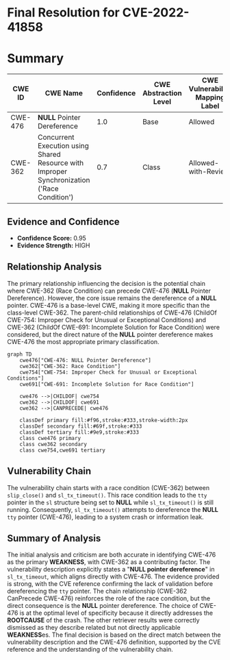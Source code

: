 # Final Resolution for CVE-2022-41858

# Summary
| CWE ID | CWE Name | Confidence | CWE Abstraction Level | CWE Vulnerability Mapping Label | CWE-Vulnerability Mapping Notes |
|---|---|---|---|---|---|
| CWE-476 | **NULL** Pointer Dereference | 1.0 | Base | Allowed | Primary CWE |
| CWE-362 | Concurrent Execution using Shared Resource with Improper Synchronization ('Race Condition') | 0.7 | Class | Allowed-with-Review | Secondary Candidate |

## Evidence and Confidence

*   **Confidence Score:** 0.95
*   **Evidence Strength:** HIGH

## Relationship Analysis
The primary relationship influencing the decision is the potential chain where CWE-362 (Race Condition) can precede CWE-476 (**NULL** Pointer Dereference). However, the core issue remains the dereference of a **NULL** pointer. CWE-476 is a base-level CWE, making it more specific than the class-level CWE-362. The parent-child relationships of CWE-476 (ChildOf CWE-754: Improper Check for Unusual or Exceptional Conditions) and CWE-362 (ChildOf CWE-691: Incomplete Solution for Race Condition) were considered, but the direct nature of the **NULL** pointer dereference makes CWE-476 the most appropriate primary classification.

```mermaid
graph TD
    cwe476["CWE-476: NULL Pointer Dereference"]
    cwe362["CWE-362: Race Condition"]
    cwe754["CWE-754: Improper Check for Unusual or Exceptional Conditions"]
    cwe691["CWE-691: Incomplete Solution for Race Condition"]

    cwe476 -->|CHILDOF| cwe754
    cwe362 -->|CHILDOF| cwe691
    cwe362 -->|CANPRECEDE| cwe476

    classDef primary fill:#f96,stroke:#333,stroke-width:2px
    classDef secondary fill:#69f,stroke:#333
    classDef tertiary fill:#9e9,stroke:#333
    class cwe476 primary
    class cwe362 secondary
    class cwe754,cwe691 tertiary
```

## Vulnerability Chain
The vulnerability chain starts with a race condition (CWE-362) between `slip_close()` and `sl_tx_timeout()`. This race condition leads to the `tty` pointer in the `sl` structure being set to **NULL** while `sl_tx_timeout()` is still running. Consequently, `sl_tx_timeout()` attempts to dereference the **NULL** `tty` pointer (CWE-476), leading to a system crash or information leak.

## Summary of Analysis
The initial analysis and criticism are both accurate in identifying CWE-476 as the primary **WEAKNESS**, with CWE-362 as a contributing factor. The vulnerability description explicitly states a "**NULL pointer dereference**" in `sl_tx_timeout`, which aligns directly with CWE-476. The evidence provided is strong, with the CVE reference confirming the lack of validation before dereferencing the `tty` pointer. The chain relationship (CWE-362 CanPrecede CWE-476) reinforces the role of the race condition, but the direct consequence is the **NULL** pointer dereference. The choice of CWE-476 is at the optimal level of specificity because it directly addresses the **ROOTCAUSE** of the crash. The other retriever results were correctly dismissed as they describe related but not directly applicable **WEAKNESS**es. The final decision is based on the direct match between the vulnerability description and the CWE-476 definition, supported by the CVE reference and the understanding of the vulnerability chain.